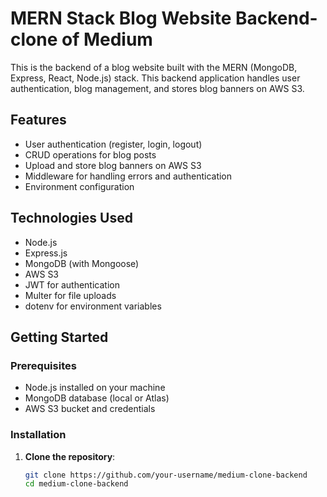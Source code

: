 # MERN Stack Blog Website Backend-clone of Medium

This is the backend of a blog website built with the MERN (MongoDB, Express, React, Node.js) stack. This backend application handles user authentication, blog management, and stores blog banners on AWS S3.

## Features

- User authentication (register, login, logout)
- CRUD operations for blog posts
- Upload and store blog banners on AWS S3
- Middleware for handling errors and authentication
- Environment configuration

## Technologies Used

- Node.js
- Express.js
- MongoDB (with Mongoose)
- AWS S3
- JWT for authentication
- Multer for file uploads
- dotenv for environment variables

## Getting Started

### Prerequisites

- Node.js installed on your machine
- MongoDB database (local or Atlas)
- AWS S3 bucket and credentials

### Installation

1. **Clone the repository**:
   ```bash
   git clone https://github.com/your-username/medium-clone-backend
   cd medium-clone-backend
